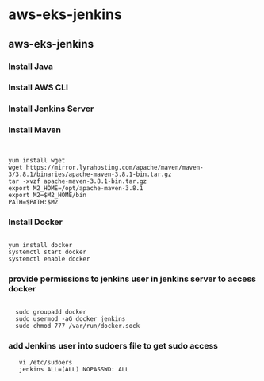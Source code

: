 # aws-eks-jenkins


## aws-eks-jenkins

### Install Java 

### Install AWS CLI 

### Install Jenkins Server

### Install Maven

```shell


yum install wget
wget https://mirror.lyrahosting.com/apache/maven/maven-3/3.8.1/binaries/apache-maven-3.8.1-bin.tar.gz
tar -xvzf apache-maven-3.8.1-bin.tar.gz
export M2_HOME=/opt/apache-maven-3.8.1
export M2=$M2_HOME/bin
PATH=$PATH:$M2

```

### Install Docker

```shell

yum install docker
systemctl start docker
systemctl enable docker

```

### provide permissions to jenkins user in jenkins server to access docker

```shell

  sudo groupadd docker
  sudo usermod -aG docker jenkins
  sudo chmod 777 /var/run/docker.sock

  ```

### add Jenkins user into sudoers file to get sudo access

```shell
   vi /etc/sudoers
   jenkins ALL=(ALL) NOPASSWD: ALL
```




